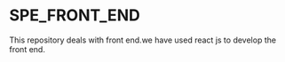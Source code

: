 # SPE_FRONT_END
This repository deals with front end.we have used react js to develop the front end.
